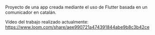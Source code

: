 
Proyecto de una app creada mediante el uso de Flutter basada en un comunicador en catalán.

Vídeo del trabajo realizado actualmente:
https://www.loom.com/share/aee990721a474391844abe9b8c3b42ce
